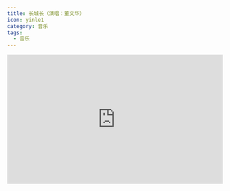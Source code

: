 ```yaml
---
title: 长城长（演唱：董文华）
icon: yinle1
category: 音乐
tags:
  - 音乐
---
```


<div style="position: relative; padding: 30% 45%;">
<iframe style="position: absolute; width: 100%; height: 100%; left: 0; top: 0;" src="https://player.bilibili.com/player.html?aid=801477292&bvid=BV14y4y1n7zA&cid=288603708&page=1" frameborder="no" scrolling="no"></iframe>
</div>
